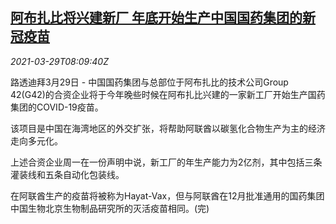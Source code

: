 <!--1617006662000-->
[阿布扎比将兴建新厂 年底开始生产中国国药集团的新冠疫苗](https://cn.reuters.com/article/uae-china-vaccines-0329-mon-idCNKBS2BL0TB)
------

<div><i>2021-03-29T08:09:40Z</i></div><p>路透迪拜3月29日 - 中国国药集团与总部位于阿布扎比的技术公司Group 42(G42)的合资企业将于今年晚些时候在阿布扎比兴建的一家新工厂开始生产国药集团的COVID-19疫苗。</p><p>该项目是中国在海湾地区的外交扩张，将帮助阿联酋以碳氢化合物生产为主的经济走向多元化。</p><p>上述合资企业周一在一份声明中说，新工厂的年生产能力为2亿剂，其中包括三条灌装线和五条自动化包装线。</p><p>在阿联酋生产的疫苗将被称为Hayat-Vax，但与阿联酋在12月批准通用的国药集团中国生物北京生物制品研究所的灭活疫苗相同。(完)</p>

